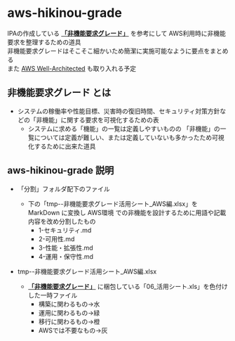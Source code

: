 # aws-hikinou-grade
IPAの作成している **[「非機能要求グレード」](https://www.ipa.go.jp/sec/softwareengineering/std/ent03-b.html)** を参考にして AWS利用時に非機能要求を整理するための道具  
非機能要求グレードはそこそこ細かいため簡潔に実施可能なように要点をまとめる  
また [AWS Well-Architected](https://aws.amazon.com/jp/architecture/well-architected/) も取り入れる予定  

## 非機能要求グレード とは  

* システムの稼働率や性能目標、災害時の復旧時間、セキュリティ対策方針などの「非機能」に関する要求を可視化するための表
  * システムに求める「機能」の一覧は定義しやすいものの 「非機能」の一覧については定義が難しい、または定義していないも多かったため可視化するために出来た道具

## aws-hikinou-grade 説明

* 「分割」フォルダ配下のファイル
  * 下の「tmp--非機能要求グレード活用シート_AWS編.xlsx」を MarkDown に変換し AWS環境 での非機能を設計するために用語や記載内容を改め分割したもの
    * 1-セキュリティ.md
    * 2-可用性.md
    * 3-性能・拡張性.md
    * 4-運用・保守性.md

* tmp--非機能要求グレード活用シート_AWS編.xlsx
  * **[「非機能要求グレード」](https://www.ipa.go.jp/sec/softwareengineering/std/ent03-b.html)** に梱包している「06_活用シート.xls」を色付けした一時ファイル
    * 構築に関わるもの→水
    * 運用に関わるもの→緑
    * 移行に関わるもの→橙
    * AWSでは不要なもの→灰

